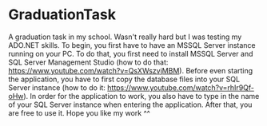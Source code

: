 # GraduationTask
 A graduation task in my school. Wasn't really hard but I was testing my ADO.NET skills.
 To begin, you first have to have an MSSQL Server instance running on your PC. To do that, you first need to install MSSQL Server and SQL Server Management Studio (how to do that: https://www.youtube.com/watch?v=QsXWszvjMBM).
 Before even starting the application, you have to first copy the database files into your SQL Server instance (how to do it: https://www.youtube.com/watch?v=rhIr9Qf-oHw).
 In order for the application to work, you also have to type in the name of your SQL Server instance when entering the application. After that, you are free to use it.
 Hope you like my work ^^
